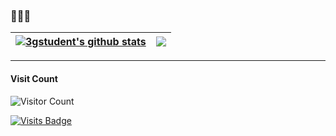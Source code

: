 ### 🌱🌱🌱

<!--
**3gstudent/3gstudent** is a ✨ _special_ ✨ repository because its `README.md` (this file) appears on your GitHub profile.

Here are some ideas to get you started:

- 🔭 I’m currently working on ...
- 🌱 I’m currently learning ...
- 👯 I’m looking to collaborate on ...
- 🤔 I’m looking for help with ...
- 💬 Ask me about ...
- 📫 How to reach me: ...
- 😄 Pronouns: ...
- ⚡ Fun fact: ...
-->

| <a href="https://github.com/anuraghazra/github-readme-stats"><img align="center" src="https://github-readme-stats.vercel.app/api?username=3gstudent&show_icons=true&include_all_commits=true&theme=swift&hide_border=true&hide=contribs" alt="3gstudent's github stats" /></a> | <a href="https://github.com/anuraghazra/github-readme-stats"><img align="center" src="https://github-readme-stats.vercel.app/api/top-langs/?username=3gstudent&layout=compact&theme=swift&hide_border=true" /></a> |
| ------------- | ------------- |

---
#### Visit Count
![Visitor Count](https://profile-counter.glitch.me/3gstudent/count.svg)

[![Visits Badge](https://badges.pufler.dev/visits/3gstudent)](https://badges.pufler.dev)

